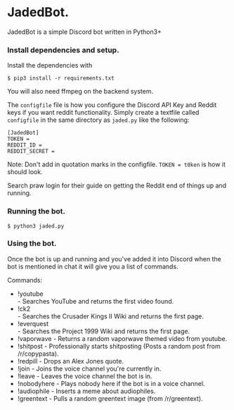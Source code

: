# JadedBot.
JadedBot is a simple Discord bot written in Python3+

### Install dependencies and setup.
Install the dependencies with

`$ pip3 install -r requirements.txt`

You will also need ffmpeg on the backend system.

The `configfile` file is how you configure the Discord API Key and Reddit keys if you want reddit functionality.
Simply create a textfile called `configfile` in the same directory as `jaded.py` like the following:

```
[JadedBot]
TOKEN =  
REDDIT_ID = 
REDDIT_SECRET =
```

Note: Don't add in quotation marks in the configfile. `TOKEN = t0ken` is how it should look.

Search praw login for their guide on getting the Reddit end of things up and running.

### Running the bot.
`$ python3 jaded.py`

### Using the bot.

Once the bot is up and running and you've added it into Discord when the bot is mentioned in chat it will give you a list of commands.

Commands:
- !youtube <search> - Searches YouTube and returns the first video found.
- !ck2 <search> - Searches the Crusader Kings II Wiki and returns the first page.
- !everquest <search> - Searches the Project 1999 Wiki and returns the first page. 
- !vaporwave - Returns a random vaporwave themed video from youtube.
- !shitpost - Professionally starts shitposting (Posts a random post from /r/copypasta).
- !redpill - Drops an Alex Jones quote.
- !join - Joins the voice channel you're currently in.
- !leave - Leaves the voice channel the bot is in.
- !nobodyhere - Plays nobody here if the bot is in a voice channel.
- !audiophile - Inserts a meme about audiophiles.
- !greentext - Pulls a random greentext image (from /r/greentext).
